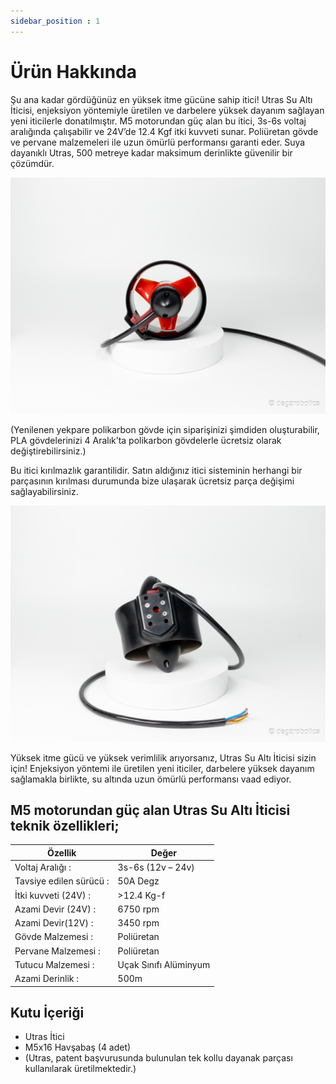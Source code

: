 ```yaml
---
sidebar_position : 1
---
```


# Ürün Hakkında

Şu ana kadar gördüğünüz en yüksek itme gücüne sahip itici!
Utras Su Altı İticisi, enjeksiyon yöntemiyle üretilen ve darbelere yüksek dayanım sağlayan yeni iticilerle donatılmıştır. M5 motorundan güç alan bu itici, 3s-6s voltaj aralığında çalışabilir ve 24V’de 12.4 Kgf itki kuvveti sunar. Poliüretan gövde ve pervane malzemeleri ile uzun ömürlü performansı garanti eder. Suya dayanıklı Utras, 500 metreye kadar maksimum derinlikte güvenilir bir çözümdür.

![Utras itici](./image/mitras-utras-2.jpg)

(Yenilenen yekpare polikarbon gövde için siparişinizi şimdiden oluşturabilir, PLA gövdelerinizi 4 Aralık’ta polikarbon gövdelerle ücretsiz olarak değiştirebilirsiniz.)

Bu itici kırılmazlık garantilidir. Satın aldığınız itici sisteminin herhangi bir parçasının kırılması durumunda bize ulaşarak ücretsiz parça değişimi sağlayabilirsiniz.

![Utras itici](./image/mitras-utras-5.jpg)

Yüksek itme gücü ve yüksek verimlilik arıyorsanız, Utras Su Altı İticisi sizin için! Enjeksiyon yöntemi ile üretilen yeni iticiler, darbelere yüksek dayanım sağlamakla birlikte, su altında uzun ömürlü performansı vaad ediyor.

## M5 motorundan güç alan Utras Su Altı İticisi teknik özellikleri;

| Özellik                  | Değer                 |
|--------------------------|-----------------------|
| Voltaj Aralığı :         | 3s-6s (12v – 24v)     |
| Tavsiye edilen sürücü :  | 50A Degz              |
| İtki kuvveti (24V) :     | >12.4 Kg-f            |
| Azami Devir (24V) :      | 6750 rpm              |
| Azami Devir(12V) :       | 3450 rpm              |
| Gövde Malzemesi :        | Poliüretan            |
| Pervane Malzemesi :      | Poliüretan            |
| Tutucu Malzemesi :       | Uçak Sınıfı Alüminyum |
| Azami Derinlik :         | 500m                  |

## Kutu İçeriği

- Utras İtici
- M5x16 Havşabaş (4 adet)
- (Utras, patent başvurusunda bulunulan tek kollu dayanak parçası kullanılarak üretilmektedir.)
